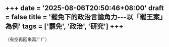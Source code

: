 +++
date = '2025-08-06T20:50:46+08:00'
draft = false
title = '罷免下的政治言論角力---以「罷王案」為例'
tags = ['罷免', '政治', '研究']
+++
---
（有空再回來寫ㄏㄏ）